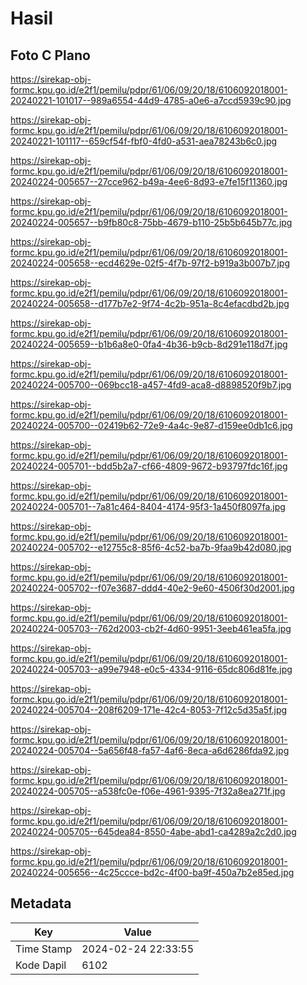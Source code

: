 # Hasil

## Foto C Plano

https://sirekap-obj-formc.kpu.go.id/e2f1/pemilu/pdpr/61/06/09/20/18/6106092018001-20240221-101017--989a6554-44d9-4785-a0e6-a7ccd5939c90.jpg

https://sirekap-obj-formc.kpu.go.id/e2f1/pemilu/pdpr/61/06/09/20/18/6106092018001-20240221-101117--659cf54f-fbf0-4fd0-a531-aea78243b6c0.jpg

https://sirekap-obj-formc.kpu.go.id/e2f1/pemilu/pdpr/61/06/09/20/18/6106092018001-20240224-005657--27cce962-b49a-4ee6-8d93-e7fe15f11360.jpg

https://sirekap-obj-formc.kpu.go.id/e2f1/pemilu/pdpr/61/06/09/20/18/6106092018001-20240224-005657--b9fb80c8-75bb-4679-b110-25b5b645b77c.jpg

https://sirekap-obj-formc.kpu.go.id/e2f1/pemilu/pdpr/61/06/09/20/18/6106092018001-20240224-005658--ecd4629e-02f5-4f7b-97f2-b919a3b007b7.jpg

https://sirekap-obj-formc.kpu.go.id/e2f1/pemilu/pdpr/61/06/09/20/18/6106092018001-20240224-005658--d177b7e2-9f74-4c2b-951a-8c4efacdbd2b.jpg

https://sirekap-obj-formc.kpu.go.id/e2f1/pemilu/pdpr/61/06/09/20/18/6106092018001-20240224-005659--b1b6a8e0-0fa4-4b36-b9cb-8d291e118d7f.jpg

https://sirekap-obj-formc.kpu.go.id/e2f1/pemilu/pdpr/61/06/09/20/18/6106092018001-20240224-005700--069bcc18-a457-4fd9-aca8-d8898520f9b7.jpg

https://sirekap-obj-formc.kpu.go.id/e2f1/pemilu/pdpr/61/06/09/20/18/6106092018001-20240224-005700--02419b62-72e9-4a4c-9e87-d159ee0db1c6.jpg

https://sirekap-obj-formc.kpu.go.id/e2f1/pemilu/pdpr/61/06/09/20/18/6106092018001-20240224-005701--bdd5b2a7-cf66-4809-9672-b93797fdc16f.jpg

https://sirekap-obj-formc.kpu.go.id/e2f1/pemilu/pdpr/61/06/09/20/18/6106092018001-20240224-005701--7a81c464-8404-4174-95f3-1a450f8097fa.jpg

https://sirekap-obj-formc.kpu.go.id/e2f1/pemilu/pdpr/61/06/09/20/18/6106092018001-20240224-005702--e12755c8-85f6-4c52-ba7b-9faa9b42d080.jpg

https://sirekap-obj-formc.kpu.go.id/e2f1/pemilu/pdpr/61/06/09/20/18/6106092018001-20240224-005702--f07e3687-ddd4-40e2-9e60-4506f30d2001.jpg

https://sirekap-obj-formc.kpu.go.id/e2f1/pemilu/pdpr/61/06/09/20/18/6106092018001-20240224-005703--762d2003-cb2f-4d60-9951-3eeb461ea5fa.jpg

https://sirekap-obj-formc.kpu.go.id/e2f1/pemilu/pdpr/61/06/09/20/18/6106092018001-20240224-005703--a99e7948-e0c5-4334-9116-65dc806d81fe.jpg

https://sirekap-obj-formc.kpu.go.id/e2f1/pemilu/pdpr/61/06/09/20/18/6106092018001-20240224-005704--208f6209-171e-42c4-8053-7f12c5d35a5f.jpg

https://sirekap-obj-formc.kpu.go.id/e2f1/pemilu/pdpr/61/06/09/20/18/6106092018001-20240224-005704--5a656f48-fa57-4af6-8eca-a6d6286fda92.jpg

https://sirekap-obj-formc.kpu.go.id/e2f1/pemilu/pdpr/61/06/09/20/18/6106092018001-20240224-005705--a538fc0e-f06e-4961-9395-7f32a8ea271f.jpg

https://sirekap-obj-formc.kpu.go.id/e2f1/pemilu/pdpr/61/06/09/20/18/6106092018001-20240224-005705--645dea84-8550-4abe-abd1-ca4289a2c2d0.jpg

https://sirekap-obj-formc.kpu.go.id/e2f1/pemilu/pdpr/61/06/09/20/18/6106092018001-20240224-005656--4c25ccce-bd2c-4f00-ba9f-450a7b2e85ed.jpg


## Metadata

| Key        | Value               |
| ---------- | ------------------- |
| Time Stamp | 2024-02-24 22:33:55 |
| Kode Dapil | 6102                |



